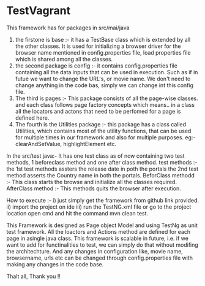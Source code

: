 # TestVagrant
This framework has for packages in src/mai/java
1) the firstone is base :- it has a TestBase class which is extended by all the other classes. It is used for initializing a browser driver for the browser name mentioned in config.properties file, load
properties file which is shared among all the classes.
2) the second package is config :- it contains config.properties file containing all the data inputs that can be used in execution. Such as if in futue we want to change the 
URL's, or movie name. We don't need to change anything in the code bas, simply we can change int this config file.
3) The third is pages :- This package consists of all the page-wise classes. and each class follows page factory concepts which means.. in a class all the locators and actons
that need to be perfomed for a page is defined here.
4) The fourth is the Utilities package :- this package has a class called Utilities, which contains most of the utility functions, that can be used for multiple times in our framework
and also for multiple purposes. eg:- clearAndSetValue, highlightElement etc.

In the src/test java:-
It has one test class as of now containing two test methods, 1 beforeclass method and one after class method.
test methods :- the 1st test methods assters the release date in poth the portals
                  the 2nd test method asserts the Country name in both the portals.
BeforClass methodd :- This class starts the browse and initialize all the classes required.
AfterClass method :- This methods quits the browser after execution.

How to execute :-
i) just simply get the framework from github link provided.
ii) import the project on ide
iii) run the TestNG.xml file
or
go to the project location
open cmd
and hit the command mvn clean test.


This Framework is designed as Page object Model and using TestNg as unit test framework.
All the loactors and Actions method are defined for each page in asingle java class.
This framework is scalable in future, i.e. if we want to add for functinalities to test, we can simply do that without modifing the architechture.
And any changes in configuration like, movie name, browsername, urls etc can be changed through config.properties file with making any changes in the code base.

Thalt all, Thank you !!
